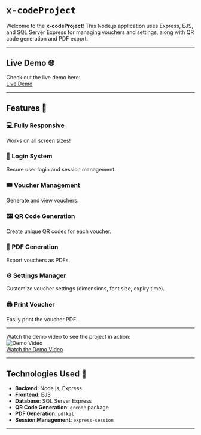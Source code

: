 # `x-codeProject`

Welcome to the **x-codeProject**! This Node.js application uses Express, EJS, and SQL Server Express for managing vouchers and settings, along with QR code generation and PDF export.

---

## **Live Demo** 🌐

Check out the live demo here:  
[Live Demo](https://xcode.identitie.in/login)

---

## **Features** 🎉

### 💻 Fully Responsive
Works on all screen sizes!

### 🔐 Login System
Secure user login and session management.

### 🎟️ Voucher Management
Generate and view vouchers.

### 🖼️ QR Code Generation
Create unique QR codes for each voucher.

### 📄 PDF Generation
Export vouchers as PDFs.

### ⚙️ Settings Manager
Customize voucher settings (dimensions, font size, expiry time).

### 🖨️ Print Voucher
Easily print the voucher PDF.

---

 
Watch the demo video to see the project in action:  
![Demo Video](https://img.youtube.com/vi/nD-RyN7DCC0/maxresdefault.jpg)  
[Watch the Demo Video](https://www.youtube.com/watch?v=nD-RyN7DCC0)



---

## **Technologies Used** 🔧

- **Backend**: Node.js, Express
- **Frontend**: EJS
- **Database**: SQL Server Express
- **QR Code Generation**: `qrcode` package
- **PDF Generation**: `pdfkit`
- **Session Management**: `express-session`

---

